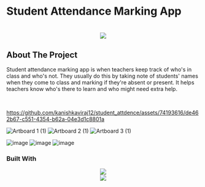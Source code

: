 # Student Attendance Marking App

<h1 align="center">
    <img src="https://readme-typing-svg.herokuapp.com/?font=Righteous&size=35&center=true&vCenter=true&width=500&height=70&duration=4000&lines=Hi+There!+👋;+Scroll+To+Bottom!;" />
</h1>

## About The Project
<p>Student attendance marking app is when teachers keep track of who's in class and who's not. They usually do this by taking note of students' names when they come to class and marking if they're absent or present. It helps teachers know who's there to learn and who might need extra help.</p><br>

https://github.com/kanishkaviraj12/student_attdence/assets/74193616/de462b67-c551-4354-b62a-04e3d1c8801a

![Artboard 1 (1)](https://github.com/kanishkaviraj12/student_attdence/assets/74193616/aea7b4b7-501f-4f3b-b5da-87e6a3ce0040)
![Artboard 2 (1)](https://github.com/kanishkaviraj12/student_attdence/assets/74193616/d38ca9af-1310-4bb2-a105-0a84b00f8173)
![Artboard 3 (1)](https://github.com/kanishkaviraj12/student_attdence/assets/74193616/13ad9a99-0f0b-49c5-a15f-b446bd82e028)

![image](https://github.com/kanishkaviraj12/student_attdence/assets/74193616/591e8951-046d-4f2d-8316-98daeb22a97e)
![image](https://github.com/kanishkaviraj12/student_attdence/assets/74193616/370c4c61-f304-470d-94c6-ec80d22c0e3c)
![image](https://github.com/kanishkaviraj12/student_attdence/assets/74193616/15c0ab16-14f0-47e9-96c9-15fb15fc7c9f)

### Built With

<div align="center">
    <img src="https://skillicons.dev/icons?i=flutter,dart" /><br>
    <img src="https://skillicons.dev/icons?i=firebase" />
</div>






